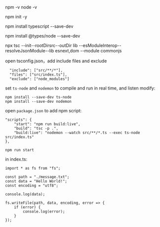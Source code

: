 npm -v
node -v

npm init -y

npm install typescript --save-dev

npm install @types/node --save-dev

npx tsc --init--rootDirsrc--outDir lib --esModuleInterop--resolveJsonModule--lib esnext,dom --module commonjs

open tsconfig.json，add include files and exclude

```
  "include": ["src/**/*"],
  "files": ["src/index.ts"],
  "exclude": ["node_modules"]
```


set `ts-node` and  `nodemon` to compile and run in real time, and listen modify:

```
npm install --save-dev ts-node
npm install --save-dev nodemon
```

open `package.json` to add npm script:

```
"scripts": {
    "start": "npm run build:live",
    "build": "tsc -p .",
    "build:live": "nodemon --watch src/**/*.ts --exec ts-node src/index.ts"
},
```



```
npm run start
```

in index.ts:

```
import * as fs from "fs";

const path = "./message.txt";
const data = "Hello World!";
const encoding = "utf8";

console.log(data);

fs.writeFile(path, data, encoding, error => {
    if (error) {
        console.log(error);
    }
});
```
